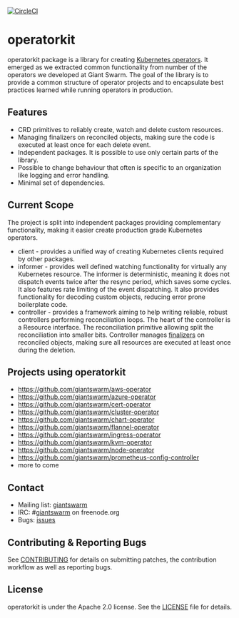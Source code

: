 [![CircleCI](https://circleci.com/gh/giantswarm/operatorkit.svg?&style=shield&circle-token=5f7e69042df6538d1e9c7ef0dd1387ca4d7a0d55)](https://circleci.com/gh/giantswarm/operatorkit)

# operatorkit

operatorkit package is a library for creating [Kubernetes
operators][operators]. It emerged as we extracted common functionality from
number of the operators we developed at Giant Swarm. The goal of the library is
to provide a common structure of operator projects and to encapsulate best
practices learned while running operators in production.

## Features

- CRD primitives to reliably create, watch and delete custom resources.
- Managing finalizers on reconciled objects, making sure the code is executed
  at least once for each delete event.
- Independent packages. It is possible to use only certain parts of the
  library.
- Possible to change behaviour that often is specific to an organization
  like logging and error handling.
- Minimal set of dependencies.

## Current Scope

The project is split into independent packages providing complementary
functionality, making it easier create production grade Kubernetes operators.

- client - provides a unified way of creating Kubernetes clients required by
  other packages.
- informer - provides well defined watching functionality for virtually any
  Kubernetes resource. The informer is deterministic, meaning it does not
  dispatch events twice after the resync period, which saves some cycles. It
  also features rate limiting of the event dispatching. It also provides
  functionality for decoding custom objects, reducing error prone boilerplate
  code.
- controller - provides a framework aiming to help writing reliable, robust
  controllers performing reconciliation loops. The heart of the controller is
  a Resource interface. The reconciliation primitive allowing split the
  reconciliation into smaller bits. Controller manages [finalizers][finalizers]
  on reconciled objects, making sure all resources are executed at least once
  during the deletion.

## Projects using operatorkit

- https://github.com/giantswarm/aws-operator
- https://github.com/giantswarm/azure-operator
- https://github.com/giantswarm/cert-operator
- https://github.com/giantswarm/cluster-operator
- https://github.com/giantswarm/chart-operator
- https://github.com/giantswarm/flannel-operator
- https://github.com/giantswarm/ingress-operator
- https://github.com/giantswarm/kvm-operator
- https://github.com/giantswarm/node-operator
- https://github.com/giantswarm/prometheus-config-controller
- more to come

## Contact

- Mailing list: [giantswarm](https://groups.google.com/forum/!forum/giantswarm)
- IRC: #[giantswarm](irc://irc.freenode.org:6667/#giantswarm) on freenode.org
- Bugs: [issues](https://github.com/giantswarm/cert-operator/issues)

## Contributing & Reporting Bugs

See [CONTRIBUTING](CONTRIBUTING.md) for details on submitting patches, the
contribution workflow as well as reporting bugs.

## License

operatorkit is under the Apache 2.0 license. See the [LICENSE](LICENSE) file
for details.

[finalizers]: https://kubernetes.io/docs/tasks/access-kubernetes-api/extend-api-custom-resource-definitions/#finalizers
[operators]: https://coreos.com/operators
